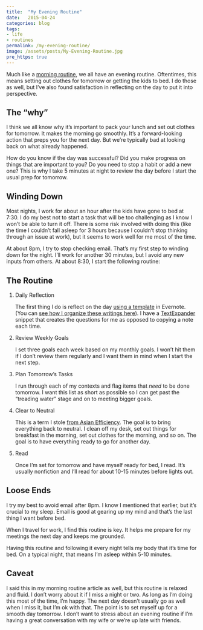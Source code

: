 ```yaml
---
title:  "My Evening Routine"
date:   2015-04-24
categories: blog
tags:
- life
- routines
permalink: /my-evening-routine/
image: /assets/posts/My-Evening-Routine.jpg
pre_https: true
---
```


Much like a [morning routine](http://joebuhlig.com/my-morning-routine/), we all have an evening routine. Oftentimes, this means setting out clothes for tomorrow or getting the kids to bed. I do those as well, but I’ve also found satisfaction in reflecting on the day to put it into perspective.

<!--more-->

## The “why”

I think we all know why it’s important to pack your lunch and set out clothes for tomorrow. It makes the morning go smoothly. It’s a forward-looking action that preps you for the next day. But we’re typically bad at looking back on what already happened.

How do you know if the day was successful? Did you make progress on things that are important to you? Do you need to stop a habit or add a new one? This is why I take 5 minutes at night to review the day before I start the usual prep for tomorrow.

## Winding Down

Most nights, I work for about an hour after the kids have gone to bed at 7:30\. I do my best not to start a task that will be too challenging as I know I won’t be able to turn it off. There is some risk involved with doing this (like the time I couldn’t fall asleep for 3 hours because I couldn’t stop thinking through an issue at work), but it seems to work well for me most of the time.

At about 8pm, I try to stop checking email. That’s my first step to winding down for the night. I’ll work for another 30 minutes, but I avoid any new inputs from others. At about 8:30, I start the following routine:

## The Routine

1.  Daily Reflection

    The first thing I do is reflect on the day [using a template](https://www.evernote.com/l/AAEbEpZT-g5L_Yj8N_HvYZ7ZLJFtNtiQAi4) in Evernote. (You can [see how I organize these writings here](http://joebuhlig.com/evernote-setup-workflow/)). I have a [TextExpander](http://joebuhlig.com/using-text-expander/) snippet that creates the questions for me as opposed to copying a note each time.

2.  Review Weekly Goals

    I set three goals each week based on my monthly goals. I won’t hit them if I don’t review them regularly and I want them in mind when I start the next step.

3.  Plan Tomorrow’s Tasks

    I run through each of my contexts and flag items that _need_ to be done tomorrow. I want this list as short as possible so I can get past the “treading water” stage and on to meeting bigger goals.

4.  Clear to Neutral

    This is a term I stole [from Asian Efficiency](http://www.asianefficiency.com/habits/clearing-to-neutral/). The goal is to bring everything back to neutral. I clean off my desk, set out things for breakfast in the morning, set out clothes for the morning, and so on. The goal is to have everything ready to go for another day.

5.  Read

    Once I’m set for tomorrow and have myself ready for bed, I read. It’s usually nonfiction and I’ll read for about 10-15 minutes before lights out.

## Loose Ends

I try my best to avoid email after 8pm. I know I mentioned that earlier, but it’s crucial to my sleep. Email is good at gearing up my mind and that’s the last thing I want before bed.

When I travel for work, I find this routine is key. It helps me prepare for my meetings the next day and keeps me grounded.

Having this routine and following it every night tells my body that it’s time for bed. On a typical night, that means I’m asleep within 5-10 minutes.

## Caveat

I said this in my morning routine article as well, but this routine is relaxed and fluid. I don’t worry about it if I miss a night or two. As long as I’m doing this most of the time, I’m happy. The next day doesn’t usually go as well when I miss it, but I’m ok with that. The point is to set myself up for a smooth day tomorrow. I don’t want to stress about an evening routine if I’m having a great conversation with my wife or we’re up late with friends.
